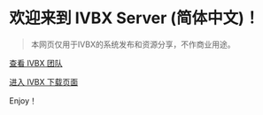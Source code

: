 # 欢迎来到 IVBX Server (简体中文)！ 

> 本网页仅用于IVBX的系统发布和资源分享，不作商业用途。

[查看 IVBX 团队](/zh-cn/Teams)

[进入 IVBX 下载页面](/zh-cn/Downloads)



Enjoy！
